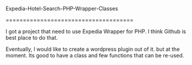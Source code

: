 Expedia-Hotel-Search-PHP-Wrapper-Classes

=====================================

I got a project that need to use Expedia Wrapper for PHP. I think Github is best place to do that.

Eventually, I would like to create a wordpress plugin out of it. but at the moment. Its good to have a class and few functions that can be re-used.
